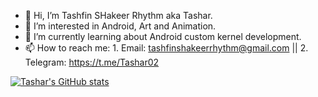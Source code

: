 - 👋 Hi, I’m Tashfin SHakeer Rhythm aka Tashar.
- 👀 I’m interested in Android, Art and Animation.
- 🌱 I’m currently learning about Android custom kernel development.
- 📫 How to reach me: 1. Email: tashfinshakeerrhythm@gmail.com || 2. Telegram: https://t.me/Tashar02

[![Tashar's GitHub stats](https://github-readme-stats.vercel.app/api?username=Tashar02&count_private=true&show_icons=true&theme=radical)](https://github.com/anuraghazra/github-readme-stats)


<!---
Tashar02/Tashar02 is a ✨ special ✨ repository because its `README.md` (this file) appears on your GitHub profile.
You can click the Preview link to take a look at your changes.
---!>
